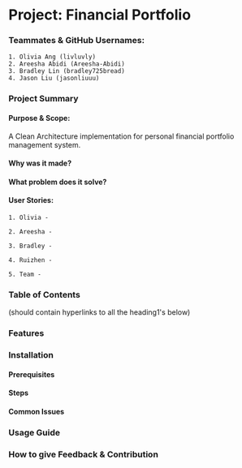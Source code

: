 # Project: Financial Portfolio


### Teammates & GitHub Usernames:

    1. Olivia Ang (livluvly)
    2. Areesha Abidi (Areesha-Abidi)
    3. Bradley Lin (bradley725bread)
    4. Jason Liu (jasonliuuu)


### Project Summary

#### Purpose & Scope:
A Clean Architecture implementation for personal financial portfolio management system.

#### Why was it made?
#### What problem does it solve?
#### User Stories:

    1. Olivia -

    2. Areesha -

    3. Bradley -

    4. Ruizhen -

    5. Team - 


### Table of Contents
(should contain hyperlinks to all the heading1's below)

### Features


### Installation

#### Prerequisites
#### Steps
#### Common Issues

### Usage Guide

### How to give Feedback & Contribution